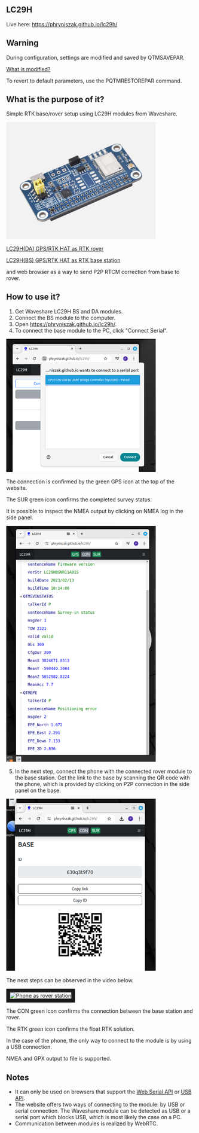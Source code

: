 ## LC29H

Live here: <https://phryniszak.github.io/lc29h/>

## Warning

During configuration, settings are modified and saved by QTMSAVEPAR.

[What is modified?](src/controller.js)

To revert to default parameters, use the PQTMRESTOREPAR command.

## What is the purpose of it?

Simple RTK base/rover setup using LC29H modules from Waveshare.

<img src="doc/LC29H-GPS-RTK-HAT-details-1.jpg" alt="Waveshare LC29H" width="400"/>

[LC29H(DA) GPS/RTK HAT as RTK rover](https://www.waveshare.com/lc29h-gps-hat.htm?sku=25279)

[LC29H(BS) GPS/RTK HAT as RTK base station](https://www.waveshare.com/lc29h-gps-hat.htm?sku=25280)

and web browser as a way to send P2P RTCM correction from base to rover.

## How to use it?

1. Get Waveshare LC29H BS and DA modules.
2. Connect the BS module to the computer.
3. Open <https://phryniszak.github.io/lc29h/>.
4. To connect the base module to the PC, click "Connect Serial".

<img src="doc/pc_base_connection.png" alt="base connection" width="400"/>

The connection is confirmed by the green GPS icon at the top of the website.

The SUR green icon confirms the completed survey status.

It is possible to inspect the NMEA output by clicking on NMEA log in the side panel.

<img src="doc/pc_base_nmea.png" alt="base nmea" width="400"/>

5. In the next step, connect the phone with the connected rover module to the base station. Get the link to the base by scanning the QR code with the phone, which is provided by clicking on P2P connection in the side panel on the base.

<img src="doc/pc_base_p2p.png" alt="base p2p connection" width="400"/>

The next steps can be observed in the video below.

<a href="http://www.youtube.com/watch?feature=player_embedded&v=m49sC4FeRPs" target="_blank"><img src="http://img.youtube.com/vi/m49sC4FeRPs/0.jpg" alt="Phone as rover station" width="480" height="360" border="10"/></a>

The CON green icon confirms the connection between the base station and rover.

The RTK green icon confirms the float RTK solution.

In the case of the phone, the only way to connect to the module is by using a USB connection.

NMEA and GPX output to file is supported.

## Notes

- It can only be used on browsers that support the [Web Serial API](https://caniuse.com/web-serial) or [USB API](https://caniuse.com/mdn-api_usb).
- The website offers two ways of connecting to the module: by USB or serial connection. The Waveshare module can be detected as USB or a serial port which blocks USB, which is most likely the case on a PC.
- Communication between modules is realized by WebRTC.
